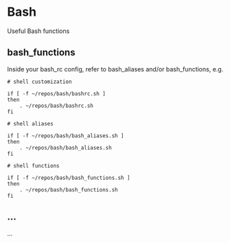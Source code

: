 # Bash
Useful Bash functions

## bash_functions
Inside your bash_rc config, refer to bash_aliases and/or bash_functions, e.g. 

    # shell customization    
     
    if [ -f ~/repos/bash/bashrc.sh ]
    then
        . ~/repos/bash/bashrc.sh
    fi    
     
    # shell aliases    
     
    if [ -f ~/repos/bash/bash_aliases.sh ]
    then
        . ~/repos/bash/bash_aliases.sh
    fi    
     
    # shell functions    
     
    if [ -f ~/repos/bash/bash_functions.sh ]
    then
        . ~/repos/bash/bash_functions.sh
    fi

## ...
...
